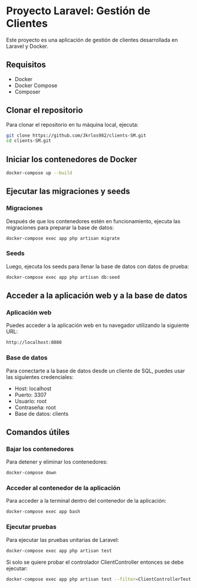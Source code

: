 # Proyecto Laravel: Gestión de Clientes

Este proyecto es una aplicación de gestión de clientes desarrollada en Laravel y Docker.

## Requisitos

- Docker
- Docker Compose
- Composer

## Clonar el repositorio

Para clonar el repositorio en tu máquina local, ejecuta:

```bash
git clone https://github.com/Jkrlos982/clients-SM.git
cd clients-SM.git
```

## Iniciar los contenedores de Docker

```bash
docker-compose up --build
```

## Ejecutar las migraciones y seeds

### Migraciones

Después de que los contenedores estén en funcionamiento, ejecuta las migraciones para preparar la base de datos:

```bash
docker-compose exec app php artisan migrate
```

### Seeds

Luego, ejecuta los seeds para llenar la base de datos con datos de prueba:

```bash
docker-compose exec app php artisan db:seed
```

## Acceder a la aplicación web y a la base de datos

### Aplicación web

Puedes acceder a la aplicación web en tu navegador utilizando la siguiente URL:

```bash
http://localhost:8080
```

### Base de datos

Para conectarte a la base de datos desde un cliente de SQL, puedes usar las siguientes credenciales:

- Host: localhost
- Puerto: 3307
- Usuario: root
- Contraseña: root
- Base de datos: clients

## Comandos útiles

### Bajar los contenedores

Para detener y eliminar los contenedores:

```bash
docker-compose down
```

### Acceder al contenedor de la aplicación

Para acceder a la terminal dentro del contenedor de la aplicación:

```bash
docker-compose exec app bash
```

### Ejecutar pruebas

Para ejecutar las pruebas unitarias de Laravel:

```bash
docker-compose exec app php artisan test
```
Si solo se quiere probar el controlador ClientController entonces se debe ejecutar:

```bash
docker-compose exec app php artisan test --filter=ClientControllerTest
```
